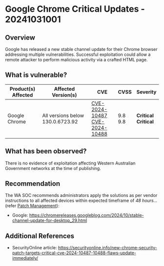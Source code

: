 # Google Chrome Critical Updates - 20241031001

## Overview

Google has released a new stable channel update for their Chrome browser addressing multiple vulnerabilities. Successful exploitation could allow a remote attacker to perform malicious activity via a crafted HTML page.

## What is vulnerable?


| Product(s) Affected | Affected Version(s) | CVE | CVSS | Severity |
| ------------------- | ------------------- | --- | ---- | -------- |
| Google Chrome | All versions below 130.0.6723.92 | [CVE-2024-10487](https://nvd.nist.gov/vuln/detail/CVE-2024-10487) <br> [CVE-2024-10488](https://nvd.nist.gov/vuln/detail/CVE-2024-10488) |  9.8 <br> 9.8 | **Critical** <br> **Critical** |


## What has been observed?

There is no evidence of exploitation affecting Western Australian Government networks at the time of publishing.

## Recommendation

The WA SOC recommends administrators apply the solutions as per vendor instructions to all affected devices within expected timeframe of *48 hours...* (refer [Patch Management](../guidelines/patch-management.md)):

- Google: <https://chromereleases.googleblog.com/2024/10/stable-channel-update-for-desktop_29.html>

## Additional References

- SecurityOnline article: <https://securityonline.info/new-chrome-security-patch-targets-critical-cve-2024-10487-10488-flaws-update-immediately/>
